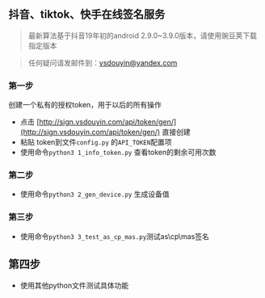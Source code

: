 ## 抖音、tiktok、快手在线签名服务

>最新算法基于抖音19年初的android 2.9.0~3.9.0版本，请使用豌豆荚下载指定版本

> 任何疑问请发邮件到：[vsdouyin@yandex.com](vsdouyin@yandex.com)

### 第一步
创建一个私有的授权token，用于以后的所有操作

+ 点击 [http://sign.vsdouyin.com/api/token/gen/](http://sign.vsdouyin.com/api/token/gen/) 直接创建
+ 粘贴 token到文件`config.py` 的`API_TOKEN`配置项
+ 使用命令`python3 1_info_token.py` 查看token的剩余可用次数 

### 第二步
+ 使用命令`python3 2_gen_device.py` 生成设备值

### 第三步
+ 使用命令`python3 3_test_as_cp_mas.py`测试as\cp\mas签名

## 第四步
+ 使用其他python文件测试具体功能

